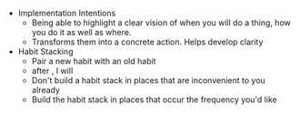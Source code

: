 - Implementation Intentions
  - Being able to highlight a clear vision of when you will do a thing, how you do it
  as well as where.
  - Transforms them into a concrete action. Helps develop clarity
- Habit Stacking
  - Pair a new habit with an old habit
  - after <current habit>, I will <new habit>
  - Don't build a habit stack in places that are inconvenient to you already
  - Build the habit stack in places that occur the frequency you'd like
